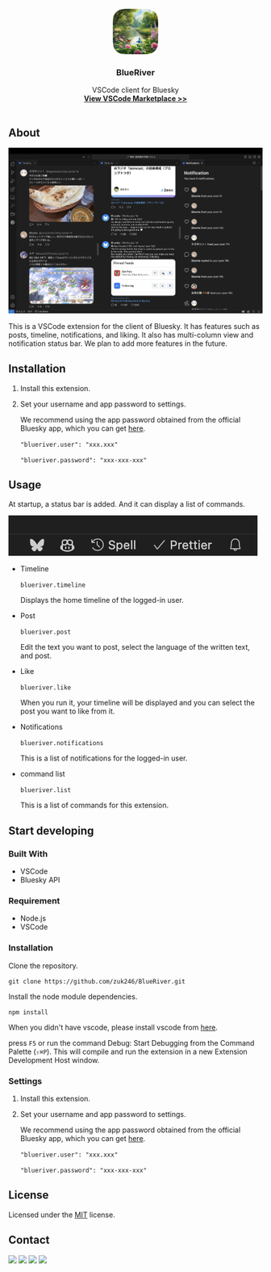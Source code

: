 <br />
<div align="center">
  <a href="https://github.com/othneildrew/Best-README-Template">
    <img src="./assets/blueriver-256.png" alt="Logo" width="90" height="90">
  </a>
  <h3 align="center">BlueRiver</h3>
  <p align="center">
    VSCode client for Bluesky
    <br />
    <a href="https://github.com/othneildrew/Best-README-Template"><strong>View VSCode Marketplace >></strong></a>
    <br />
    <br />
  </p>
</div>

## About

![](./art/screenshot-1.png)

This is a VSCode extension for the client of Bluesky. It has features such as posts, timeline, notifications, and liking. It also has multi-column view and notification status bar. We plan to add more features in the future.

## Installation

1. Install this extension.
2. Set your username and app password to settings.

    We recommend using the app password obtained from the official Bluesky app, which you can get [here](https://bsky.app/settings/app-passwords).

    `"blueriver.user": "xxx.xxx"`

    `"blueriver.password": "xxx-xxx-xxx"`

## Usage

At startup, a status bar is added.
And it can display a list of commands.

![](./art/screenshot-2.png)

-   Timeline

    `blueriver.timeline`

    Displays the home timeline of the logged-in user.

-   Post

    `blueriver.post`

    Edit the text you want to post, select the language of the written text, and post.

-   Like

    `blueriver.like`

    When you run it, your timeline will be displayed and you can select the post you want to like from it.

-   Notifications

    `blueriver.notifications`

    This is a list of notifications for the logged-in user.

-   command list

    `blueriver.list`

    This is a list of commands for this extension.

## Start developing

### Built With

-   VSCode
-   Bluesky API

### Requirement

-   Node.js
-   VSCode

### Installation

Clone the repository.

```
git clone https://github.com/zuk246/BlueRiver.git
```

Install the node module dependencies.

```
npm install
```

When you didn't have vscode, please install vscode from [here](https://code.visualstudio.com/download).

press `F5` or run the command Debug: Start Debugging from the Command Palette (`⇧⌘P`). This will compile and run the extension in a new Extension Development Host window.

### Settings

1. Install this extension.
2. Set your username and app password to settings.

    We recommend using the app password obtained from the official Bluesky app, which you can get [here](https://bsky.app/settings/app-passwords).

    `"blueriver.user": "xxx.xxx"`

    `"blueriver.password": "xxx-xxx-xxx"`

## License

Licensed under the [MIT](LICENSE.md) license.

## Contact

[<img src="https://img.shields.io/badge/GitHub-181717.svg?logo=github&style=for-the-badge" />](https://github.com/zuk246)
[<img src="https://img.shields.io/badge/Bluesky-fff.svg?logo=bluesky&style=for-the-badge" />](https://bsky.app/profile/zuk246.net)
[<img src="https://img.shields.io/badge/Twitter-fff.svg?logo=twitter&style=for-the-badge" />](https://x.com/zuk246)
[<img src="https://img.shields.io/badge/-Buymeacoffee-FF813F.svg?logo=buymeacoffee&style=for-the-badge">](https://www.buymeacoffee.com/zuk246)
